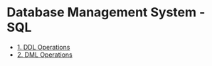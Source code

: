 # Database Management System - SQL

- [1. DDL Operations ](/Fourth_Semester/DBMS/01_DDLOperations.sql)
- [2. DML Operations ](/Fourth_Semester/DBMS/02_DMLOperations.sql)

